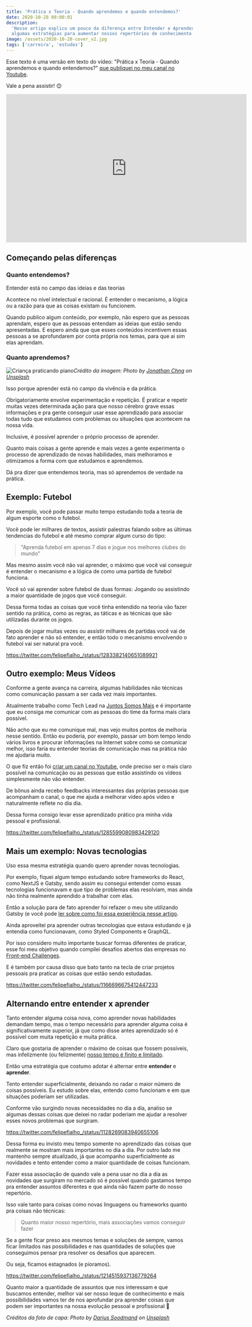 ```yaml
---
title: 'Prática x Teoria - Quando aprendemos e quando entendemos?'
date: 2020-10-28 00:00:01
description:
  'Nesse artigo explico um pouco da diferença entre Entender e Aprender e
  algumas estratégias para aumentar nossos repertórios de conhecimento 😁'
image: /assets/2020-10-28-cover_v2.jpg
tags: ['carreira', 'estudos']
---
```


Esse texto é uma versão em texto do vídeo: "Prática x Teoria - Quando aprendemos
e quando entendemos?"
[que publiquei no meu canal no Youtube](https://youtube.com/FelipeFialhoDev).

Vale a pena assistir! 😊

<iframe width="650" height="400" src="https://www.youtube.com/embed/m5xzfqham94" frameborder="0" allow="accelerometer; autoplay; encrypted-media; gyroscope; picture-in-picture" allowfullscreen></iframe>

## Começando pelas diferenças

### Quanto entendemos?

Entender está no campo das ideias e das teorias

Acontece no nível intelectual e racional. É entender o mecanismo, a lógica ou a
razão para que as coisas existam ou funcionem.

Quando publico algum conteúdo, por exemplo, não espero que as pessoas aprendam,
espero que as pessoas entendam as ideias que estão sendo apresentadas. E espero
ainda que que esses conteúdos incentivem essas pessoas a se aprofundarem por
conta própria nos temas, para que ai sim elas aprendam.

### Quanto aprendemos?

![Criança praticando piano](assets/2020-10-28-practice.jpg)<em>Crédito da
imagem: <span>Photo by
<a href="https://unsplash.com/@jon_chng?utm_source=unsplash&amp;utm_medium=referral&amp;utm_content=creditCopyText">Jonathan
Chng</a> on
<a href="https://unsplash.com/s/photos/theory?utm_source=unsplash&amp;utm_medium=referral&amp;utm_content=creditCopyText">Unsplash</a></span></em>

Isso porque aprender está no campo da vivência e da prática.

Obrigatoriamente envolve experimentação e repetição. É praticar e repetir muitas
vezes determinada ação para que nosso cérebro grave essas informações e pra
gente conseguir usar esse aprendizado para associar todas tudo que estudamos com
problemas ou situações que acontecem na nossa vida.

Inclusive, é possível aprender o próprio processo de aprender.

Quanto mais coisas a gente aprende e mais vezes a gente experimenta o processo
de aprendizado de novas habilidades, mais melhoramos e otimizamos a forma com
que estudamos e aprendemos.

Dá pra dizer que entendemos teoria, mas só aprendemos de verdade na prática.

## Exemplo: Futebol

Por exemplo, você pode passar muito tempo estudando toda a teoria de algum
esporte como o futebol.

Você pode ler milhares de textos, assistir palestras falando sobre as últimas
tendencias do futebol e até mesmo comprar algum curso do tipo:

> "Aprenda futebol em apenas 7 dias e jogue nos melhores clubes do mundo"

Mas mesmo assim você não vai aprender, o máximo que você vai conseguir é
entender o mecanismo e a lógica de como uma partida de futebol funciona.

Você só vai aprender sobre futebol de duas formas: Jogando ou assistindo a maior
quantidade de jogos que você conseguir.

Dessa forma todas as coisas que você tinha entendido na teoria vão fazer sentido
na prática, como as regras, as táticas e as técnicas que são utilizadas durante
os jogos.

Depois de jogar muitas vezes ou assistir milhares de partidas você vai de fato
aprender e não só entender, e então todo o mecanismo envolvendo o futebol vai
ser natural pra você.

https://twitter.com/felipefialho_/status/1283382140651089921

## Outro exemplo: Meus Vídeos

Conforme a gente avança na carreira, algumas habilidades não técnicas como
comunicação passam a ser cada vez mais importantes.

Atualmente trabalho como Tech Lead na
[Juntos Somos Mais](https://www.linkedin.com/company/juntos-somos-mais/) e é
importante que eu consiga me comunicar com as pessoas do time da forma mais
clara possível.

Não acho que eu me comunique mal, mas vejo muitos pontos de melhoria nesse
sentido. Então eu poderia, por exemplo, passar um bom tempo lendo vários livros
e procurar informações na Internet sobre como se comunicar melhor, isso faria eu
entender teorias de comunicação mas na prática não me ajudaria muito.

O que fiz então foi
[criar um canal no Youtube](https://youtube.com/FelipeFialhoDev), onde preciso
ser o mais claro possível na comunicação ou as pessoas que estão assistindo os
vídeos simplesmente não vão entender.

De bônus ainda recebo feedbacks interessantes das próprias pessoas que
acompanham o canal, o que me ajuda a melhorar vídeo após vídeo e naturalmente
reflete no dia dia.

Dessa forma consigo levar esse aprendizado prático pra minha vida pessoal e
profissional.

https://twitter.com/felipefialho_/status/1285599080983429120

## Mais um exemplo: Novas tecnologias

Uso essa mesma estratégia quando quero aprender novas tecnologias.

Por exemplo, fiquei algum tempo estudando sobre frameworks do React, como NextJS
e Gatsby, sendo assim eu consegui entender como essas tecnologias funcionavam e
que tipo de problemas elas resolviam, mas ainda não tinha realmente aprendido a
trabalhar com elas.

Então a solução para de fato aprender foi refazer o meu site utilizando Gatsby
(e você pode
[ler sobre como foi essa experiência nesse artigo](/blog/como-foi-desenvolver-meu-novo-blog-usando-o-gatsbyjs/).

Ainda aproveitei pra aprender outras tecnologias que estava estudando e já
entendia como funcionavam, como Styled Components e GraphQL.

Por isso considero muito importante buscar formas diferentes de praticar, esse
foi meu objetivo quando compilei desafios abertos das empresas no
[Front-end Challenges](https://github.com/felipefialho/frontend-challenges).

E é também por causa disso que bato tanto na tecla de criar projetos pessoais
pra praticar as coisas que estão sendo estudadas.

https://twitter.com/felipefialho_/status/1166696675412447233

## Alternando entre entender x aprender

Tanto entender alguma coisa nova, como aprender novas habilidades demandam
tempo, mas o tempo necessário para aprender alguma coisa é significativamente
superior, já que como disse antes aprendizado só é possível com muita repetição
e muita prática.

Claro que gostaria de aprender o máximo de coisas que fossem possíveis, mas
infelizmente (ou felizmente)
[nosso tempo é finito e limitado](/blog/2015-09-28-uma-reflexao-sobre-salarios-valor-hora-e-qualidade-de-vida).

Então uma estratégia que costumo adotar é alternar entre **entender** e
**aprender**.

Tento entender superficialmente, deixando no radar o maior número de coisas
possíveis. Eu estudo sobre elas, entendo como funcionam e em que situações
poderiam ser utilizadas.

Conforme vão surgindo novas necessidades no dia a dia, analiso se algumas dessas
coisas que deixei no radar poderiam me ajudar a resolver esses novos problemas
que surgiram.

https://twitter.com/felipefialho_/status/1128269083940655106

Dessa forma eu invisto meu tempo somente no aprendizado das coisas que realmente
se mostram mais importantes no dia a dia. Por outro lado me mantenho sempre
atualizado, já que acompanho superficialmente as novidades e tento entender como
a maior quantidade de coisas funcionam.

Fazer essa associação de quando vale a pena usar no dia a dia as novidades que
surgiram no mercado só é possível quando gastamos tempo pra entender assuntos
diferentes e que ainda não fazem parte do nosso repertório.

Isso vale tanto para coisas como novas linguagens ou frameworks quanto pra
coisas não técnicas:

> Quanto maior nosso repertório, mais associações vamos conseguir fazer

Se a gente ficar preso aos mesmos temas e soluções de sempre, vamos ficar
limitados nas possibilidades e nas quantidades de soluções que conseguimos
pensar pra resolver os desafios que aparecem.

Ou seja, ficamos estagnados (e pioramos).

https://twitter.com/felipefialho_/status/1214515937136779264

Quanto maior a quantidade de assuntos que nos interessam e que buscamos
entender, melhor vai ser nosso leque de conhecimento e mais possibilidades vamos
ter de nos aprofundar pra aprender coisas que podem ser importantes na nossa
evolução pessoal e profissional 🚀

<em><span>Créditos da foto de capa: <span>Photo by
<a href="https://unsplash.com/@dsoodmand?utm_source=unsplash&amp;utm_medium=referral&amp;utm_content=creditCopyText">Darius
Soodmand</a> on
<a href="https://unsplash.com/s/photos/practice?utm_source=unsplash&amp;utm_medium=referral&amp;utm_content=creditCopyText">Unsplash</a></span></em>
